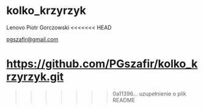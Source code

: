 # kolko_krzyrzyk
Lenovo
Piotr Gorczowski
<<<<<<< HEAD

pgszafir@gmail.com

https://github.com/PGszafir/kolko_krzyrzyk.git
=======
>>>>>>> 0a11396... uzupełnienie o plik README
